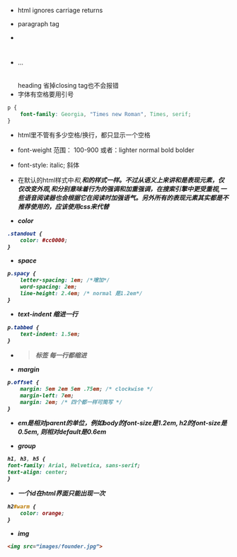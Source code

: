 - html ignores carriage returns
- <p>paragraph tag</p> 
- <br> 
- <h1></h1> ... <h6></h6> heading 省掉closing tag也不会报错
- 字体有空格要用引号
```css
p {
    font-family: Georgia, "Times new Roman", Times, serif;
}
```
- html里不管有多少空格/换行，都只显示一个空格
- font-weight 范围： 100-900 或者：lighter normal bold bolder
- font-style: italic; 斜体
- 在默认的html样式中<i>和<em>,<b>和<strong>的样式一样。不过从语义上来讲<i>和<b>是表现元素，仅仅改变外观,<em>和<strong>分别意味着行为的强调和加重强调，在搜索引擎中更受重视,一些语音阅读器也会根据它在阅读时加强语气。另外所有的表现元素其实都是不推荐使用的，应该使用css来代替

- color
```css
.standout {
    color: #cc0000;
}
```

- space
```css
p.spacy {
    letter-spacing: 1em; /*增加*/
    word-spacing: 2em;
    line-height: 2.4em; /* normal 是1.2em*/
}
```
- text-indent 缩进一行
```css
p.tabbed {
    text-indent: 1.5em;
}
```

- <blockquote>标签 每一行都缩进

- margin 
```css
p.offset {
    margin: 5em 2em 5em .75em; /* clockwise */
    margin-left: 7em;
    margin: 2em; /* 四个都一样可简写 */
}
```

- em是相对parent的单位，例如body的font-size是1.2em, h2的font-size是0.5em, 则相对default是0.6em

- group
```css
h1, h3, h5 {
font-family: Arial, Helvetica, sans-serif;
text-align: center;
}
```

- 一个id在html界面只能出现一次
```css
h2#warm {
    color: orange;
}
```
- img
```html
<img src=“images/founder.jpg”>
```




